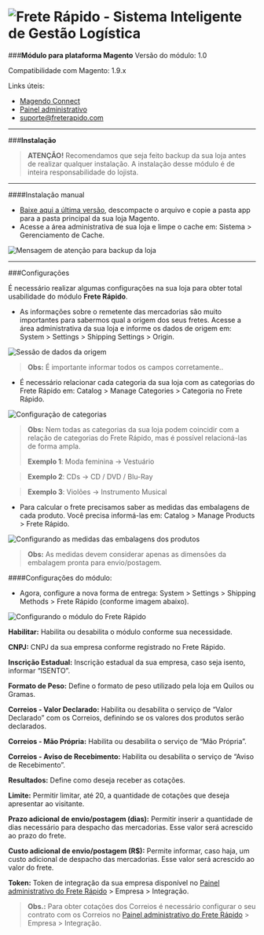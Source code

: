 ![Frete Rápido - Sistema Inteligente de Gestão Logística](https://freterapido.com/imgs/frete_rapido.png)
===

###**Módulo para plataforma Magento**
Versão do módulo: 1.0

Compatibilidade com Magento: 1.9.x

Links úteis:

- [Magendo Connect][1]
- [Painel administrativo][2]
- [suporte@freterapido.com][3]

----------

###**Instalação**

>**<i class="icon-attention"></i> ATENÇÃO!** Recomendamos que seja feito backup da sua loja antes de realizar qualquer instalação. A instalação desse módulo é de inteira responsabilidade do lojista.

----------
####Instalação manual

- [Baixe aqui a última versão][4], descompacte o arquivo e copie a pasta app para a pasta principal da sua loja Magento.
- Acesse a área administrativa de sua loja e limpe o cache em: Sistema > Gerenciamento de Cache.

![Mensagem de atenção para backup da loja](http://freterapido.com/imgs/magento_doc/attention_2.png "#FicaDica ;)")

----------

###<i class="icon-cog"></i>Configurações

É necessário realizar algumas configurações na sua loja para obter total usabilidade do módulo **Frete Rápido**.

- As informações sobre o remetente das mercadorias são muito importantes para sabermos qual a origem dos seus fretes. Acesse a área administrativa da sua loja e informe os dados de origem em: System > Settings > Shipping Settings > Origin.

![Sessão de dados da origem](https://freterapido.com/imgs/magento_doc/origin_settings.PNG "Dados de origem")


> **Obs:** É importante informar todos os campos corretamente..

- É necessário relacionar cada categoria da sua loja com as categorias do Frete Rápido em: Catalog > Manage Categories > Categoria no Frete Rápido.

![Configuração de categorias ](https://freterapido.com/imgs/magento_doc/categories_settings.PNG "Configuração de categorias")

> **Obs:** Nem todas as categorias da sua loja podem coincidir com a relação de categorias do Frete Rápido, mas é possível relacioná-las de forma ampla.
> 
> **Exemplo 1**: Moda feminina -> Vestuário

> **Exemplo 2**: CDs -> CD / DVD / Blu-Ray

> **Exemplo 3**: Violões -> Instrumento Musical

- Para calcular o frete precisamos saber as medidas das embalagens de cada produto. Você precisa informá-las em: Catalog > Manage Products > Frete Rápido.

![Configurando as medidas das embalagens dos produtos](https://freterapido.com/imgs/magento_doc/iten_setting.PNG "Configuração de medidas dos produtos")

> **Obs:** As medidas devem considerar apenas as dimensões da embalagem pronta para envio/postagem.

####<i class="icon-cog"></i>Configurações do módulo:

- Agora, configure a nova forma de entrega: System > Settings > Shipping Methods > Frete Rápido (conforme imagem abaixo).

![Configurando o módulo do Frete Rápido](http://freterapido.com/imgs/magento_doc/extension_settings.PNG?v=1 "Configurações do módulo")

**Habilitar:** Habilita ou desabilita o módulo conforme sua necessidade.

**CNPJ:** CNPJ da sua empresa conforme registrado no Frete Rápido.

**Inscrição Estadual:** Inscrição estadual da sua empresa, caso seja isento, informar “ISENTO”.

**Formato de Peso:** Define o formato de peso utilizado pela loja em Quilos ou Gramas.

**Correios - Valor Declarado:** Habilita ou desabilita o serviço de “Valor Declarado” com os Correios, definindo se os valores dos produtos serão declarados.

**Correios - Mão Própria:** Habilita ou desabilita o serviço de “Mão Própria”.

**Correios - Aviso de Recebimento:** Habilita ou desabilita o serviço de “Aviso de Recebimento”.

**Resultados:** Define como deseja receber as cotações.

**Limite:** Permitir limitar, até 20, a quantidade de cotações que deseja apresentar ao visitante.

**Prazo adicional de envio/postagem (dias):** Permitir inserir a quantidade de dias necessário para despacho das mercadorias. Esse valor será acrescido ao prazo do frete.

**Custo adicional de envio/postagem (R$):** Permite informar, caso haja, um custo adicional de despacho das mercadorias. Esse valor será acrescido ao valor do frete.

**Token:** Token de integração da sua empresa disponível no [Painel administrativo do Frete Rápido][2] > Empresa > Integração.

>**Obs.:** Para obter cotações dos Correios é necessário configurar o seu contrato com os Correios no [Painel administrativo do Frete Rápido][2] > Empresa > Integração.



  [1]: https://www.magentocommerce.com/magento-connect/catalogsearch/result/?q=frete+r%C3%A1pido&pl=0 "Magento Connect"
  [2]: https://freterapido.com/painel/?origin=github_magento "Painel do Frete Rápido"
  [3]: mailto:suporte@freterapido.com "E-mail para a galera super gente fina :)"
  [4]: https://github.com/freterapido/freterapido_magento/archive/master.zip

